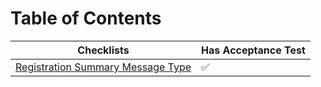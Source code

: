 # Table of Contents

| Checklists                                         | Has Acceptance Test|
| ---------------------------------------------------|-------------------|
| [Registration Summary Message Type](registration-summary-message-type.md)|       ✅            |